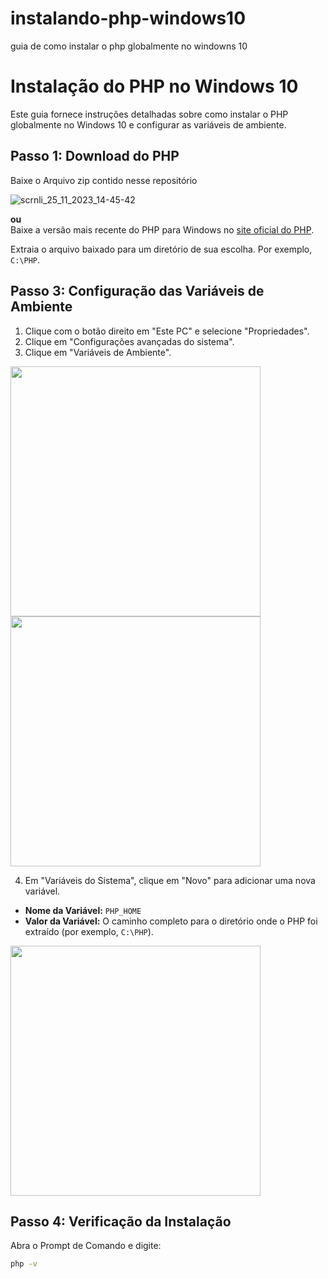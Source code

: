 # instalando-php-windows10
guia de como instalar o php globalmente no windowns 10 

# Instalação do PHP no Windows 10

Este guia fornece instruções detalhadas sobre como instalar o PHP globalmente no Windows 10 e configurar as variáveis de ambiente.

## Passo 1: Download do PHP
Baixe o Arquivo zip contido nesse repositório

![scrnli_25_11_2023_14-45-42](https://github.com/LaiFrance/instalando-php-windows10/assets/91226847/27ba32bd-5240-448c-a791-852edce1a743)

**ou**
<br>
Baixe a versão mais recente do PHP para Windows no [site oficial do PHP](https://windows.php.net/download/). 

Extraia o arquivo baixado para um diretório de sua escolha. Por exemplo, `C:\PHP`.

## Passo 3: Configuração das Variáveis de Ambiente
1. Clique com o botão direito em "Este PC" e selecione "Propriedades".
2. Clique em "Configurações avançadas do sistema".
3. Clique em "Variáveis de Ambiente".

<img src="https://github.com/LaiFrance/instalando-php-windows10/assets/91226847/c1ff920d-fa79-4be1-958c-35e80f256083" width="400" height="400">

<br>

<img src="https://github.com/LaiFrance/instalando-php-windows10/assets/91226847/0994d9db-4410-41b9-b801-457dad1bb73c" width="400" height="400">

4. Em "Variáveis do Sistema", clique em "Novo" para adicionar uma nova variável.

- **Nome da Variável:** `PHP_HOME`
- **Valor da Variável:** O caminho completo para o diretório onde o PHP foi extraído (por exemplo, `C:\PHP`).

<img src="https://github.com/LaiFrance/instalando-php-windows10/assets/91226847/c904ff3f-a6d9-43d1-a44f-3d778d5f8883" width="400" height="400">


  



## Passo 4: Verificação da Instalação

Abra o Prompt de Comando e digite:

```bash
php -v
